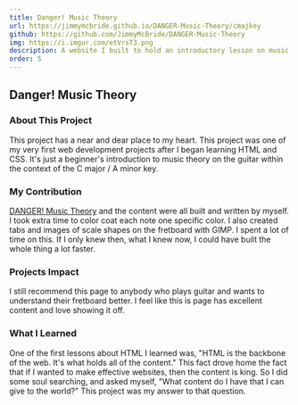 ```yaml
---
title: Danger! Music Theory
url: https://jimmymcbride.github.io/DANGER-Music-Theory/cmajkey
github: https://github.com/JimmyMcBride/DANGER-Music-Theory
img: https://i.imgur.com/etVrsT3.png
description: A website I built to hold an introductory lesson on music theory and how it relates to the guitar.
order: 5
---
```


## Danger! Music Theory

### About This Project

This project has a near and dear place to my heart. This project was one of my very first web development projects after I began learning HTML and CSS. It's just a beginner's introduction to music theory on the guitar within the context of the C major / A minor key.

### My Contribution

[DANGER! Music Theory](https://jimmymcbride.github.io/DANGER-Music-Theory/cmajkey) and the content were all built and written by myself. I took extra time to color coat each note one specific color. I also created tabs and images of scale shapes on the fretboard with GIMP. I spent a lot of time on this. If I only knew then, what I knew now, I could have built the whole thing a lot faster.

### Projects Impact

I still recommend this page to anybody who plays guitar and wants to understand their fretboard better. I feel like this is page has excellent content and love showing it off.

### What I Learned

One of the first lessons about HTML I learned was, "HTML is the backbone of the web. It's what holds all of the content." This fact drove home the fact that if I wanted to make effective websites, then the content is king. So I did some soul searching, and asked myself, "What content do I have that I can give to the world?" This project was my answer to that question.
